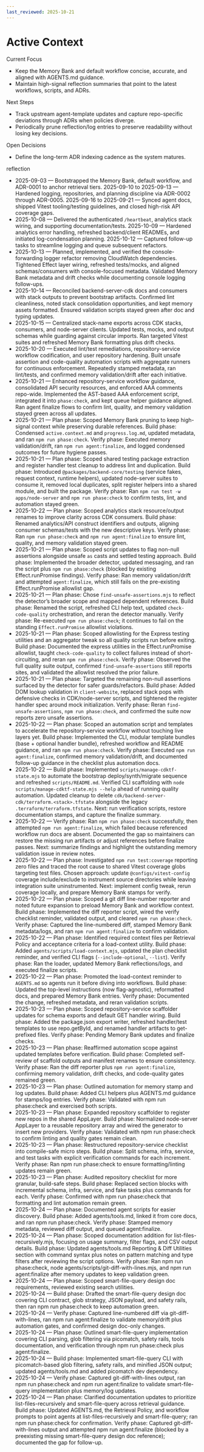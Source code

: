 ```yaml
---
last_reviewed: 2025-10-21
---
```


# Active Context

Current Focus

- Keep the Memory Bank and default workflow concise, accurate, and aligned with AGENTS.md guidance.
- Maintain high-signal reflection summaries that point to the latest workflows, scripts, and ADRs.

Next Steps

- Track upstream agent-template updates and capture repo-specific deviations through ADRs when policies diverge.
- Periodically prune reflection/log entries to preserve readability without losing key decisions.

Open Decisions

- Define the long-term ADR indexing cadence as the system matures.

reflection

- 2025-09-03 — Bootstrapped the Memory Bank, default workflow, and ADR-0001 to anchor retrieval tiers.
  2025-09-10 to 2025-09-13 — Hardened logging, repositories, and planning discipline via ADR-0002 through ADR-0005.
  2025-09-16 to 2025-09-21 — Synced agent docs, shipped Vitest tooling/testing guidelines, and closed high-risk API coverage gaps.
- 2025-10-08 — Delivered the authenticated `/heartbeat`, analytics stack wiring, and supporting documentation/tests.
  2025-10-09 — Hardened analytics error handling, refreshed backend/client READMEs, and initiated log-condensation planning.
  2025-10-12 — Captured follow-up tasks to streamline logging and queue subsequent refactors.
- 2025-10-13 — Planned, implemented, and verified the console-forwarding logger refactor removing CloudWatch dependencies.
  Tightened Effect layer wiring, refreshed tests/mocks, and aligned schemas/consumers with console-focused metadata.
  Validated Memory Bank metadata and drift checks while documenting console logging follow-ups.
- 2025-10-14 — Reconciled backend-server-cdk docs and consumers with stack outputs to prevent bootstrap artifacts.
  Confirmed lint cleanliness, noted stack consolidation opportunities, and kept memory assets formatted.
  Ensured validation scripts stayed green after doc and typing updates.
- 2025-10-15 — Centralized stack-name exports across CDK stacks, consumers, and node-server clients.
  Updated tests, mocks, and output schemas while guarding against circular imports.
  Ran targeted Vitest suites and refreshed Memory Bank formatting plus drift checks.
- 2025-10-20 — Executed lint/test remediations, repository-service workflow codification, and user repository hardening.
  Built unsafe assertion and code-quality automation scripts with aggregate runners for continuous enforcement.
  Repeatedly stamped metadata, ran lint/tests, and confirmed memory validation/drift after each initiative.
- 2025-10-21 — Enhanced repository-service workflow guidance, consolidated API security resources, and enforced AAA comments repo-wide.
  Implemented the AST-based AAA enforcement script, integrated it into `phase:check`, and kept queue helper guidance aligned.
  Ran agent finalize flows to confirm lint, quality, and memory validation stayed green across all updates.
- 2025-10-21 — Plan phase: Scoped Memory Bank pruning to keep high-signal context while preserving durable references.
  Build phase: Condensed `active.context.md` and `progress.log.md`, updated metadata, and ran `npm run phase:check`.
  Verify phase: Executed memory validation/drift, ran `npm run agent:finalize`, and logged condensed outcomes for future hygiene passes.
- 2025-10-21 — Plan phase: Scoped shared testing package extraction and register handler test cleanup to address lint and duplication.
  Build phase: Introduced `@packages/backend-core/testing` (service fakes, request context, runtime helpers), updated node-server suites to consume it, removed local duplicates, split register helpers into a shared module, and built the package.
  Verify phase: Ran `npm run test -w apps/node-server` and `npm run phase:check` to confirm tests, lint, and automation stayed green.
- 2025-10-22 — Plan phase: Scoped analytics stack resource/output renames to improve clarity across CDK consumers.
  Build phase: Renamed analytics/API construct identifiers and outputs, aligning consumer schemas/tests with the new descriptive keys.
  Verify phase: Ran `npm run phase:check` and `npm run agent:finalize` to ensure lint, quality, and memory validation stayed green.
- 2025-10-21 — Plan phase: Scoped script updates to flag non-null assertions alongside unsafe `as` casts and settled testing approach.
  Build phase: Implemented the broader detector, updated messaging, and ran the script plus `npm run phase:check` (blocked by existing Effect.runPromise findings).
  Verify phase: Ran memory validation/drift and attempted `agent:finalize`, which still fails on the pre-existing Effect.runPromise allowlist gap.
- 2025-10-21 — Plan phase: Chose `find-unsafe-assertions.mjs` to reflect the detector’s broader scope and mapped dependent references.
  Build phase: Renamed the script, refreshed CLI help text, updated `check-code-quality` orchestration, and reran the detector manually.
  Verify phase: Re-executed `npm run phase:check`; it continues to fail on the standing `Effect.runPromise` allowlist violations.
- 2025-10-21 — Plan phase: Scoped allowlisting for the Express testing utilities and an aggregator tweak so all quality scripts run before exiting.
  Build phase: Documented the express utilities in the Effect.runPromise allowlist, taught `check-code-quality` to collect failures instead of short-circuiting, and reran `npm run phase:check`.
  Verify phase: Observed the full quality suite output, confirmed `find-unsafe-assertions` still reports sites, and validated the allowlist resolved the prior failure.
- 2025-10-21 — Plan phase: Targeted the remaining non-null assertions surfaced by the detector for safer guards/refactors.
  Build phase: Added DOM lookup validation in `client-website`, replaced stack pops with defensive checks in CDK/node-server scripts, and tightened the register handler spec around mock initialization.
  Verify phase: Reran `find-unsafe-assertions`, `npm run phase:check`, and confirmed the suite now reports zero unsafe assertions.
- 2025-10-22 — Plan phase: Scoped an automation script and templates to accelerate the repository-service workflow without touching live layers yet.
  Build phase: Implemented the CLI, modular template bundles (base + optional handler bundle), refreshed workflow and README guidance, and ran `npm run phase:check`.
  Verify phase: Executed `npm run agent:finalize`, confirmed memory validation/drift, and documented follow-up guidance in the checklist plus automation docs.
- 2025-10-22 — Build phase: Implemented `scripts/manage-cdktf-state.mjs` to automate the bootstrap deploy/synth/migrate sequence and refreshed `scripts/README.md`.
  Verified CLI scaffolding with `node scripts/manage-cdktf-state.mjs --help` ahead of running quality automation.
  Updated cleanup to delete `cdk/backend-server-cdk/terraform.<stack>.tfstate` alongside the legacy `.terraform/terraform.tfstate`.
  Next: run verification scripts, restore documentation stamps, and capture the finalize summary.
- 2025-10-22 — Verify phase: Ran `npm run phase:check` successfully, then attempted `npm run agent:finalize`, which failed because referenced workflow run docs are absent.
  Documented the gap so maintainers can restore the missing run artifacts or adjust references before finalize passes.
  Next: summarize findings and highlight the outstanding memory validation issue in review notes.
- 2025-10-22 — Plan phase: Investigated `npm run test:coverage` reporting zero files and traced the root cause to shared Vitest coverage globs targeting test files.
  Chosen approach: update `@configs/vitest-config` coverage include/exclude to instrument source directories while leaving integration suite uninstrumented.
  Next: implement config tweak, rerun coverage locally, and prepare Memory Bank stamps for verify.
- 2025-10-22 — Plan phase: Scoped a git diff line-number reporter and noted future expansion to preload Memory Bank and workflow context.
  Build phase: Implemented the diff reporter script, wired the verify checklist reminder, validated output, and cleared `npm run phase:check`.
  Verify phase: Captured the line-numbered diff, stamped Memory Bank metadata/logs, and ran `npm run agent:finalize` to confirm validation.
- 2025-10-22 — Plan phase: Identified required context files per Retrieval Policy and acceptance criteria for a load-context utility.
  Build phase: Added `agents/scripts/load-context.mjs`, updated the plan checklist reminder, and verified CLI flags (`--include-optional`, `--list`).
  Verify phase: Ran the loader, updated Memory Bank reflections/logs, and executed finalize scripts.
- 2025-10-22 — Plan phase: Promoted the load-context reminder to `AGENTS.md` so agents run it before diving into workflows.
  Build phase: Updated the top-level instructions (now flag-agnostic), reformatted docs, and prepared Memory Bank entries.
  Verify phase: Documented the change, refreshed metadata, and reran validation scripts.
- 2025-10-23 — Plan phase: Scoped repository-service scaffolder updates for schema exports and default GET handler wiring.
  Build phase: Added the package.json export writer, refreshed handler/test templates to use repo.getById, and renamed handler artifacts to get-prefixed files.
  Verify phase: Pending Memory Bank updates and finalize checks.
- 2025-10-23 — Plan phase: Reaffirmed automation scope against updated templates before verification.
  Build phase: Completed self-review of scaffold outputs and manifest renames to ensure consistency.
  Verify phase: Ran the diff reporter plus `npm run agent:finalize`, confirming memory validation, drift checks, and code-quality gates remained green.
- 2025-10-23 — Plan phase: Outlined automation for memory stamp and log updates.
  Build phase: Added CLI helpers plus AGENTS.md guidance for stamps/log entries.
  Verify phase: Validated with npm run phase:check and exercised both scripts.
- 2025-10-23 — Plan phase: Expanded repository scaffolder to register new repos in the shared AppLayer.
  Build phase: Normalized node-server AppLayer to a reusable repository array and wired the generator to insert new providers.
  Verify phase: Validated with npm run phase:check to confirm linting and quality gates remain clean.
- 2025-10-23 — Plan phase: Restructured repository-service checklist into compile-safe micro steps.
  Build phase: Split schema, infra, service, and test tasks with explicit verification commands for each increment.
  Verify phase: Ran npm run phase:check to ensure formatting/linting updates remain green.
- 2025-10-23 — Plan phase: Audited repository checklist for more granular, build-safe steps.
  Build phase: Replaced section blocks with incremental schema, infra, service, and fake tasks plus commands for each.
  Verify phase: Confirmed with npm run phase:check that formatting and lint automation remain green.
- 2025-10-24 — Plan phase: Documented agent scripts for easier discovery.
  Build phase: Added agents/tools.md, linked it from core docs, and ran npm run phase:check.
  Verify phase: Stamped memory metadata, reviewed diff output, and queued agent:finalize.
- 2025-10-24 — Plan phase: Scoped documentation addition for list-files-recursively.mjs, focusing on usage summary, filter flags, and CSV output details.
  Build phase: Updated agents/tools.md Reporting & Diff Utilities section with command syntax plus notes on pattern matching and type filters after reviewing the script options.
  Verify phase: Ran npm run phase:check, node agents/scripts/git-diff-with-lines.mjs, and npm run agent:finalize after memory updates to keep validation green.
- 2025-10-24 — Plan phase: Scoped smart-file-query design doc requirements, reviewed existing search utilities.
- 2025-10-24 — Build phase: Drafted the smart-file-query design doc covering CLI contract, glob strategy, JSON payload, and safety rails, then ran npm run phase:check to keep automation green.
- 2025-10-24 — Verify phase: Captured line-numbered diff via git-diff-with-lines, ran npm run agent:finalize to validate memory/drift plus automation gates, and confirmed design doc-only changes.
- 2025-10-24 — Plan phase: Outlined smart-file-query implementation covering CLI parsing, glob filtering via picomatch, safety rails, tools documentation, and verification through npm run phase:check plus agent:finalize.
- 2025-10-24 — Build phase: Implemented smart-file-query CLI with picomatch-based glob filtering, safety rails, and minified JSON output; updated agents/tools.md and added picomatch dev dependency.
- 2025-10-24 — Verify phase: Captured git-diff-with-lines output, ran npm run phase:check and npm run agent:finalize to validate smart-file-query implementation plus memory/log updates.
- 2025-10-24 — Plan phase: Clarified documentation updates to prioritize list-files-recursively and smart-file-query across retrieval guidance.
  Build phase: Updated AGENTS.md, the Retrieval Policy, and workflow prompts to point agents at list-files-recursively and smart-file-query; ran npm run phase:check for confirmation.
  Verify phase: Captured git-diff-with-lines output and attempted npm run agent:finalize (blocked by a preexisting missing smart-file-query design doc reference); documented the gap for follow-up.
